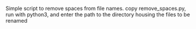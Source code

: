 Simple script to remove spaces from file names.
copy remove_spaces.py, run with python3, and enter the path to the directory housing the files to be renamed
